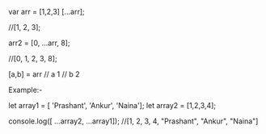 var arr = [1,2,3]
[...arr];

//[1, 2, 3];

arr2 = [0, ...arr, 8];

//[0, 1, 2, 3, 8];


[a,b] = arr
// a 1
// b 2


Example:-

let array1 = [ 'Prashant', 'Ankur', 'Naina'];
let array2 = [1,2,3,4];

console.log([ ...array2, ...array1]); //[1, 2, 3, 4, "Prashant", "Ankur", "Naina"]
